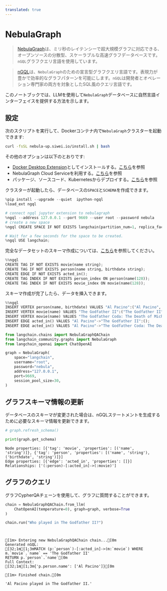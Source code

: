 ```yaml
---
translated: true
---
```


# NebulaGraph

>[NebulaGraph](https://www.nebula-graph.io/)は、ミリ秒のレイテンシーで超大規模グラフに対応できる、オープンソースの分散型、スケーラブルな高速グラフデータベースです。`nGQL`グラフクエリ言語を使用しています。

>[nGQL](https://docs.nebula-graph.io/3.0.0/3.ngql-guide/1.nGQL-overview/1.overview/)は、`NebulaGraph`のための宣言型グラフクエリ言語です。表現力が豊かで効率的なグラフパターンを可能にします。`nGQL`は開発者とオペレーション専門家の両方を対象としたSQL風のクエリ言語です。

このノートブックでは、LLMを使用して`NebulaGraph`データベースに自然言語インターフェイスを提供する方法を示します。

## 設定

次のスクリプトを実行して、Dockerコンテナ内で`NebulaGraph`クラスターを起動できます:

```bash
curl -fsSL nebula-up.siwei.io/install.sh | bash
```

その他のオプションは以下のとおりです:
- [Docker Desktop Extension](https://www.docker.com/blog/distributed-cloud-native-graph-database-nebulagraph-docker-extension/)としてインストールする。[こちら](https://docs.nebula-graph.io/3.5.0/2.quick-start/1.quick-start-workflow/)を参照
- NebulaGraph Cloud Serviceを利用する。[こちら](https://www.nebula-graph.io/cloud)を参照
- パッケージ、ソースコード、Kubernetesからデプロイする。[こちら](https://docs.nebula-graph.io/)を参照

クラスターが起動したら、データベースの`SPACE`と`SCHEMA`を作成できます。

```python
%pip install --upgrade --quiet  ipython-ngql
%load_ext ngql

# connect ngql jupyter extension to nebulagraph
%ngql --address 127.0.0.1 --port 9669 --user root --password nebula
# create a new space
%ngql CREATE SPACE IF NOT EXISTS langchain(partition_num=1, replica_factor=1, vid_type=fixed_string(128));
```

```python
# Wait for a few seconds for the space to be created.
%ngql USE langchain;
```

完全なデータセットのスキーマ作成については、[こちら](https://www.siwei.io/en/nebulagraph-etl-dbt/)を参照してください。

```python
%%ngql
CREATE TAG IF NOT EXISTS movie(name string);
CREATE TAG IF NOT EXISTS person(name string, birthdate string);
CREATE EDGE IF NOT EXISTS acted_in();
CREATE TAG INDEX IF NOT EXISTS person_index ON person(name(128));
CREATE TAG INDEX IF NOT EXISTS movie_index ON movie(name(128));
```

スキーマ作成が完了したら、データを挿入できます。

```python
%%ngql
INSERT VERTEX person(name, birthdate) VALUES "Al Pacino":("Al Pacino", "1940-04-25");
INSERT VERTEX movie(name) VALUES "The Godfather II":("The Godfather II");
INSERT VERTEX movie(name) VALUES "The Godfather Coda: The Death of Michael Corleone":("The Godfather Coda: The Death of Michael Corleone");
INSERT EDGE acted_in() VALUES "Al Pacino"->"The Godfather II":();
INSERT EDGE acted_in() VALUES "Al Pacino"->"The Godfather Coda: The Death of Michael Corleone":();
```

```python
from langchain.chains import NebulaGraphQAChain
from langchain_community.graphs import NebulaGraph
from langchain_openai import ChatOpenAI
```

```python
graph = NebulaGraph(
    space="langchain",
    username="root",
    password="nebula",
    address="127.0.0.1",
    port=9669,
    session_pool_size=30,
)
```

## グラフスキーマ情報の更新

データベースのスキーマが変更された場合は、nGQLステートメントを生成するために必要なスキーマ情報を更新できます。

```python
# graph.refresh_schema()
```

```python
print(graph.get_schema)
```

```output
Node properties: [{'tag': 'movie', 'properties': [('name', 'string')]}, {'tag': 'person', 'properties': [('name', 'string'), ('birthdate', 'string')]}]
Edge properties: [{'edge': 'acted_in', 'properties': []}]
Relationships: ['(:person)-[:acted_in]->(:movie)']
```

## グラフのクエリ

グラフCypherQAチェーンを使用して、グラフに質問することができます。

```python
chain = NebulaGraphQAChain.from_llm(
    ChatOpenAI(temperature=0), graph=graph, verbose=True
)
```

```python
chain.run("Who played in The Godfather II?")
```

```output


[1m> Entering new NebulaGraphQAChain chain...[0m
Generated nGQL:
[32;1m[1;3mMATCH (p:`person`)-[:acted_in]->(m:`movie`) WHERE m.`movie`.`name` == 'The Godfather II'
RETURN p.`person`.`name`[0m
Full Context:
[32;1m[1;3m{'p.person.name': ['Al Pacino']}[0m

[1m> Finished chain.[0m
```

```output
'Al Pacino played in The Godfather II.'
```
